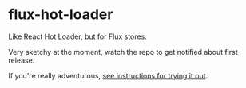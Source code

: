 # flux-hot-loader
Like React Hot Loader, but for Flux stores.

Very sketchy at the moment, watch the repo to get notified about first release.

If you're really adventurous, [see instructions for trying it out](https://github.com/gaearon/react-hot-loader/issues/30#issuecomment-72126754).

